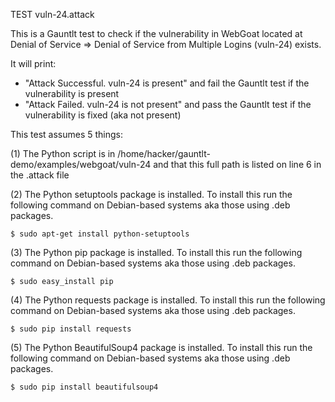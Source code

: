 TEST vuln-24.attack

This is a Gauntlt test to check if the vulnerability in WebGoat located at Denial of Service => Denial of Service from Multiple Logins (vuln-24) exists.

It will print:

* "Attack Successful. vuln-24 is present" and fail the Gauntlt test if the vulnerability is present
* "Attack Failed. vuln-24 is not present" and pass the Gauntlt test if the vulnerability is fixed (aka not present)

This test assumes 5 things: 

(1) The Python script is in /home/hacker/gauntlt-demo/examples/webgoat/vuln-24 and that this full path is listed on line 6 in the .attack file

(2) The Python setuptools package is installed. To install this run the following command on Debian-based systems aka those using .deb packages.
```
$ sudo apt-get install python-setuptools
```
(3) The Python pip package is installed. To install this run the following command on Debian-based systems aka those using .deb packages.
```
$ sudo easy_install pip
```
(4) The Python requests package is installed. To install this run the following command on Debian-based systems aka those using .deb packages.
```
$ sudo pip install requests
```
(5) The Python BeautifulSoup4 package is installed. To install this run the following command on Debian-based systems aka those using .deb packages.
```
$ sudo pip install beautifulsoup4
``` 